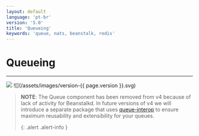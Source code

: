 ```yaml
---
layout: default
language: 'pt-br'
version: '5.0'
title: 'Queueing'
keywords: 'queue, nats, beanstalk, redis'
---
```


# Queueing
- - -
![](/assets/images/document-status-under-review-red.svg) ![](/assets/images/version-{{ page.version }}.svg)

> **NOTE**: The Queue component has been removed from v4 because of lack of activity for Beanstalkd. In future versions of v4 we will introduce a separate package that uses [queue-interop](https://github.com/queue-interop) to ensure maximum reusability and extensibility for your queues. 
> 
> {: .alert .alert-info }